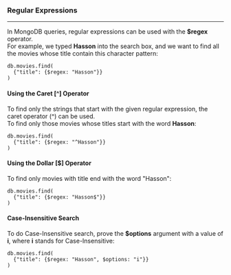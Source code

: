 ### Regular Expressions
___
In MongoDB queries, regular expressions can be used with the __$regex__ operator. <br>
For example, we typed __Hasson__ into the search box, and we want to find all the movies whose title 
contain this character pattern:
```shell
db.movies.find(
  {"title": {$regex: "Hasson"}}
)
```

#### Using the Caret [^] Operator
To find only the strings that start with the given regular expression, the caret operator (^) can be used. <br>
To find only those movies whose titles start with the word __Hasson__:
```shell
db.movies.find(
  {"title": {$regex: "^Hasson"}}
)
```

#### Using the Dollar [$] Operator
To find only movies with title end with the word "Hasson":
```shell
db.movies.find(
  {"title": {$regex: "Hasson$"}}
)
```

#### Case-Insensitive Search
To do Case-Insensitive search, prove the __$options__ argument with a value of __i__,
where __i__ stands for Case-Insensitive:
```shell
db.movies.find(
  {"title": {$regex: "Hasson", $options: "i"}}
)
```
